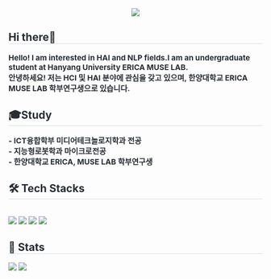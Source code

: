 <div align= "center">
    <img src="https://capsule-render.vercel.app/api?type=waving&color=0:befeee,100:bdcaff&height=120&text=Lim%20Donghui&animation=&fontColor=8ed67a&fontSize=50" />
    </div>
    <div style="text-align: left;"> 
    <h2 style="border-bottom: 1px solid #d8dee4; color: #282d33;">  Hi there👋 </h2>  
    <div style="font-weight: 700; font-size: 15px; text-align: left; color: #282d33;"> Hello! I am interested in HAI and NLP fields.</li></li>I am an undergraduate student at Hanyang University ERICA MUSE LAB. <br>안녕하세요! 저는 HCI 및 HAI 분야에 관심을 갖고 있으며, 한양대학교 ERICA MUSE LAB 학부연구생으로 있습니다.</bt> </div> 
    </div>
    <div style="text-align: left;"> 
    <h2 style="border-bottom: 1px solid #d8dee4; color: #282d33;"> 🎓Study </h2>  
    <div style="font-weight: 700; font-size: 15px; text-align: left; color: #282d33;">
        -  ICT융합학부 미디어테크놀로지학과 전공
        <br>-  지능형로봇학과 마이크로전공
        <br> -  한양대학교 ERICA, MUSE LAB 학부연구생 </div> 
    </div>
    <div style="text-align: left;">
    <h2 style="border-bottom: 1px solid #d8dee4; color: #282d33;"> 🛠️ Tech Stacks </h2> <br> 
    <div style="margin: ; text-align: left;" "text-align: left;"> <img src="https://img.shields.io/badge/Java-007396?style=flat&logo=Java&logoColor=white">
          <img src="https://img.shields.io/badge/Python-3776AB?style=flat&logo=Python&logoColor=white">
          <img src="https://img.shields.io/badge/Linux-FCC624?style=flat&logo=Linux&logoColor=white">
          <img src="https://img.shields.io/badge/PyTorch-EE4C2C?style=flat&logo=PyTorch&logoColor=white">
          </div>
    </div>
    <div style="text-align: left;"> 
    <h2 style="border-bottom: 1px solid #d8dee4; color: #282d33;"> 🏅 Stats </h2> <div style="text-align: left;"> <img src="https://github-readme-stats.vercel.app/api?username=star1sh&bg_color=180,00000000,00000000&title_color=89c7e1&text_color=89c7e1"
         /> <img src="https://github-readme-stats.vercel.app/api/top-langs/?username=star1sh&layout=compact&bg_color=180,00000000,00000000&title_color=89c7e1&text_color=89c7e1"
           /> </div> 
    </div>
    


<!--
**star1sh/star1sh** is a ✨ _special_ ✨ repository because its `README.md` (this file) appears on your GitHub profile.

Here are some ideas to get you started:

- 🔭 I’m currently working on ...
- 🌱 I’m currently learning ...
- 👯 I’m looking to collaborate on ...
- 🤔 I’m looking for help with ...
- 💬 Ask me about ...
- 📫 How to reach me: ...
- 😄 Pronouns: ...
- ⚡ Fun fact: ...
-->
